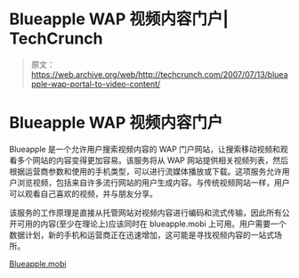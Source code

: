 # Blueapple WAP 视频内容门户| TechCrunch

> 原文：<https://web.archive.org/web/http://techcrunch.com/2007/07/13/blueapple-wap-portal-to-video-content/>

# Blueapple WAP 视频内容门户

Blueapple 是一个允许用户搜索视频内容的 WAP 门户网站，让搜索移动视频和观看多个网站的内容变得更加容易。该服务将从 WAP 网站提供相关视频列表，然后根据运营商参数和使用的手机类型，可以进行流媒体播放或下载。这项服务允许用户浏览视频，包括来自许多流行网站的用户生成内容。与传统视频网站一样，用户可以观看自己喜欢的视频，并与朋友分享。

该服务的工作原理是直接从托管网站对视频内容进行编码和流式传输，因此所有公开可用的内容(至少在理论上)应该同时在 blueapple.mobi 上可用。用户需要一个数据计划，新的手机和运营商正在迅速增加，这可能是寻找视频内容的一站式场所。

[Blueapple.mobi](https://web.archive.org/web/20130628150518/http://www.blueapple.mobi/)